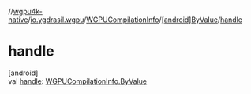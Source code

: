 //[wgpu4k-native](../../../../index.md)/[io.ygdrasil.wgpu](../../index.md)/[WGPUCompilationInfo](../index.md)/[[android]ByValue](index.md)/[handle](handle.md)

# handle

[android]\
val [handle](handle.md): [WGPUCompilationInfo.ByValue](../../../io.ygdrasil.wgpu.android/-w-g-p-u-compilation-info/-by-value/index.md)